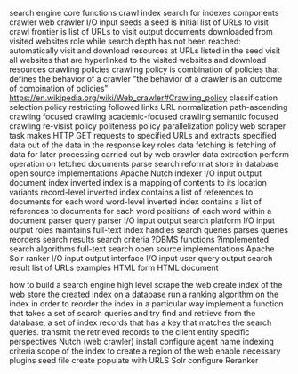 search engine
    core functions
        crawl
        index
        search for indexes
    components
        crawler
            web crawler
                I/O
                    input
                        seeds
                            a seed is initial list of URLs to visit
                        crawl frontier
                            is list of URLs to visit
                    output
                        documents downloaded from visited websites
                role
                    while search depth has not been reached:
                        automatically visit and download resources at URLs listed in the seed
                        visit all websites that are hyperlinked to the visited websites and download resources
                crawling policies
                    crawling policy
                        is combination of policies that defines the behavior of a crawler
                            "the behavior of a crawler is an outcome of combination of policies"
                                https://en.wikipedia.org/wiki/Web_crawler#Crawling_policy
                    classification
                        selection policy
                            restricting followed links
                            URL normalization
                            path-ascending crawling
                            focused crawling
                                academic-focused crawling
                                semantic focused crawling
                        re-visist policy
                        politeness policy
                        parallelization policy
                web scraper
                    task
                        makes HTTP GET requests to specified URLs and extracts specified data out of the data in the response
                    key roles
                        data fetching
                            is fetching of data for later processing
                            carried out by web crawler
                        data extraction
                            perform operation on fetched documents
                                parse
                                search
                                reformat
                                store in database
                open source implementations
                    Apache Nutch
        indexer
            I/O
                input
                output
        document index
            inverted index
                is a mapping of contents to its location
                variants
                    record-level inverted index
                        contains a list of references to documents for each word
                    word-level inverted index
                        contains
                            a list of references to documents for each word
                            positions of each word within a document
        parser
            query parser
                I/O
                    input
                    output
        search platform
            I/O
                input
                output
            roles
                maintains full-text index
                handles search queries
                    parses queries
                reorders search results
            search criteria
            ?DBMS functions
            ?implemented search algorithms
            full-text search
            open source implementations
                Apache Solr
        ranker
            I/O
                input
                output
        interface
            I/O
                input
                    user query
                output
                    search result
                        list of URLs
            examples
                HTML form
                HTML document
                
how to build a search engine
    high level
        scrape the web
        create index of the web
        store the created index on a database
        run a ranking algorithm on the index in order to reorder the index in a particular way
        implement a function that takes a set of search queries and try find and retrieve from the database, a set of index records that has a key that matches the search queries.
        transmit the retrieved records to the client
    entity specific perspectives
        Nutch (web crawler)
            install
            configure 
                agent name
                indexing criteria
                scope of the index to create
                    a region of the web
                enable necessary plugins
        seed file
            create
            populate with URLS
        Solr
            configure
                Reranker

